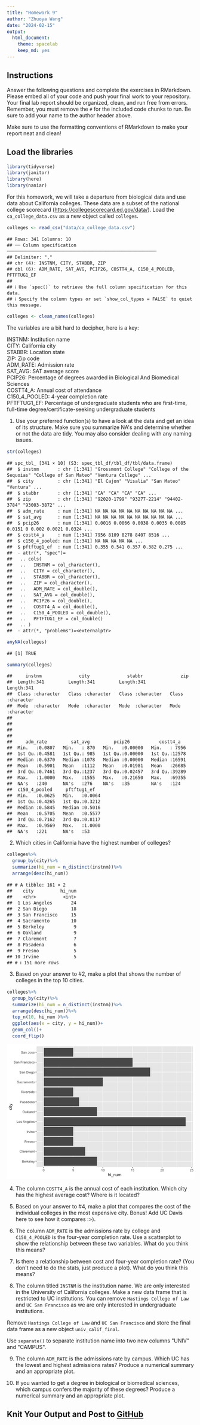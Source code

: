 ```yaml
---
title: "Homework 9"
author: "Zhuoya Wang"
date: "2024-02-15"
output:
  html_document: 
    theme: spacelab
    keep_md: yes
---
```




## Instructions
Answer the following questions and complete the exercises in RMarkdown. Please embed all of your code and push your final work to your repository. Your final lab report should be organized, clean, and run free from errors. Remember, you must remove the `#` for the included code chunks to run. Be sure to add your name to the author header above.  

Make sure to use the formatting conventions of RMarkdown to make your report neat and clean!  

## Load the libraries

```r
library(tidyverse)
library(janitor)
library(here)
library(naniar)
```

For this homework, we will take a departure from biological data and use data about California colleges. These data are a subset of the national college scorecard (https://collegescorecard.ed.gov/data/). Load the `ca_college_data.csv` as a new object called `colleges`.

```r
colleges <- read_csv("data/ca_college_data.csv")
```

```
## Rows: 341 Columns: 10
## ── Column specification ────────────────────────────────────────────────────────
## Delimiter: ","
## chr (4): INSTNM, CITY, STABBR, ZIP
## dbl (6): ADM_RATE, SAT_AVG, PCIP26, COSTT4_A, C150_4_POOLED, PFTFTUG1_EF
## 
## ℹ Use `spec()` to retrieve the full column specification for this data.
## ℹ Specify the column types or set `show_col_types = FALSE` to quiet this message.
```

```r
colleges <- clean_names(colleges)
```

The variables are a bit hard to decipher, here is a key:  

INSTNM: Institution name  
CITY: California city  
STABBR: Location state  
ZIP: Zip code  
ADM_RATE: Admission rate  
SAT_AVG: SAT average score  
PCIP26: Percentage of degrees awarded in Biological And Biomedical Sciences  
COSTT4_A: Annual cost of attendance  
C150_4_POOLED: 4-year completion rate  
PFTFTUG1_EF: Percentage of undergraduate students who are first-time, full-time degree/certificate-seeking undergraduate students  

1. Use your preferred function(s) to have a look at the data and get an idea of its structure. Make sure you summarize NA's and determine whether or not the data are tidy. You may also consider dealing with any naming issues.


```r
str(colleges)
```

```
## spc_tbl_ [341 × 10] (S3: spec_tbl_df/tbl_df/tbl/data.frame)
##  $ instnm       : chr [1:341] "Grossmont College" "College of the Sequoias" "College of San Mateo" "Ventura College" ...
##  $ city         : chr [1:341] "El Cajon" "Visalia" "San Mateo" "Ventura" ...
##  $ stabbr       : chr [1:341] "CA" "CA" "CA" "CA" ...
##  $ zip          : chr [1:341] "92020-1799" "93277-2214" "94402-3784" "93003-3872" ...
##  $ adm_rate     : num [1:341] NA NA NA NA NA NA NA NA NA NA ...
##  $ sat_avg      : num [1:341] NA NA NA NA NA NA NA NA NA NA ...
##  $ pcip26       : num [1:341] 0.0016 0.0066 0.0038 0.0035 0.0085 0.0151 0 0.002 0.0021 0.0324 ...
##  $ costt4_a     : num [1:341] 7956 8109 8278 8407 8516 ...
##  $ c150_4_pooled: num [1:341] NA NA NA NA NA ...
##  $ pftftug1_ef  : num [1:341] 0.355 0.541 0.357 0.382 0.275 ...
##  - attr(*, "spec")=
##   .. cols(
##   ..   INSTNM = col_character(),
##   ..   CITY = col_character(),
##   ..   STABBR = col_character(),
##   ..   ZIP = col_character(),
##   ..   ADM_RATE = col_double(),
##   ..   SAT_AVG = col_double(),
##   ..   PCIP26 = col_double(),
##   ..   COSTT4_A = col_double(),
##   ..   C150_4_POOLED = col_double(),
##   ..   PFTFTUG1_EF = col_double()
##   .. )
##  - attr(*, "problems")=<externalptr>
```

```r
anyNA(colleges)
```

```
## [1] TRUE
```

```r
summary(colleges)
```

```
##     instnm              city              stabbr              zip           
##  Length:341         Length:341         Length:341         Length:341        
##  Class :character   Class :character   Class :character   Class :character  
##  Mode  :character   Mode  :character   Mode  :character   Mode  :character  
##                                                                             
##                                                                             
##                                                                             
##                                                                             
##     adm_rate         sat_avg         pcip26           costt4_a    
##  Min.   :0.0807   Min.   : 870   Min.   :0.00000   Min.   : 7956  
##  1st Qu.:0.4581   1st Qu.: 985   1st Qu.:0.00000   1st Qu.:12578  
##  Median :0.6370   Median :1078   Median :0.00000   Median :16591  
##  Mean   :0.5901   Mean   :1112   Mean   :0.01981   Mean   :26685  
##  3rd Qu.:0.7461   3rd Qu.:1237   3rd Qu.:0.02457   3rd Qu.:39289  
##  Max.   :1.0000   Max.   :1555   Max.   :0.21650   Max.   :69355  
##  NA's   :240      NA's   :276    NA's   :35        NA's   :124    
##  c150_4_pooled     pftftug1_ef    
##  Min.   :0.0625   Min.   :0.0064  
##  1st Qu.:0.4265   1st Qu.:0.3212  
##  Median :0.5845   Median :0.5016  
##  Mean   :0.5705   Mean   :0.5577  
##  3rd Qu.:0.7162   3rd Qu.:0.8117  
##  Max.   :0.9569   Max.   :1.0000  
##  NA's   :221      NA's   :53
```


2. Which cities in California have the highest number of colleges?

```r
colleges%>%
  group_by(city)%>%
  summarize(hi_num = n_distinct(instnm))%>%
  arrange(desc(hi_num))
```

```
## # A tibble: 161 × 2
##    city          hi_num
##    <chr>          <int>
##  1 Los Angeles       24
##  2 San Diego         18
##  3 San Francisco     15
##  4 Sacramento        10
##  5 Berkeley           9
##  6 Oakland            9
##  7 Claremont          7
##  8 Pasadena           6
##  9 Fresno             5
## 10 Irvine             5
## # ℹ 151 more rows
```


3. Based on your answer to #2, make a plot that shows the number of colleges in the top 10 cities.


```r
colleges%>%
  group_by(city)%>%
  summarize(hi_num = n_distinct(instnm))%>%
  arrange(desc(hi_num))%>%
  top_n(10, hi_num )%>%
  ggplot(aes(x = city, y = hi_num))+
  geom_col()+
  coord_flip()
```

![](hw9_files/figure-html/unnamed-chunk-5-1.png)<!-- -->

4. The column `COSTT4_A` is the annual cost of each institution. Which city has the highest average cost? Where is it located?

5. Based on your answer to #4, make a plot that compares the cost of the individual colleges in the most expensive city. Bonus! Add UC Davis here to see how it compares :>).

6. The column `ADM_RATE` is the admissions rate by college and `C150_4_POOLED` is the four-year completion rate. Use a scatterplot to show the relationship between these two variables. What do you think this means?

7. Is there a relationship between cost and four-year completion rate? (You don't need to do the stats, just produce a plot). What do you think this means?

8. The column titled `INSTNM` is the institution name. We are only interested in the University of California colleges. Make a new data frame that is restricted to UC institutions. You can remove `Hastings College of Law` and `UC San Francisco` as we are only interested in undergraduate institutions.

Remove `Hastings College of Law` and `UC San Francisco` and store the final data frame as a new object `univ_calif_final`.

Use `separate()` to separate institution name into two new columns "UNIV" and "CAMPUS".

9. The column `ADM_RATE` is the admissions rate by campus. Which UC has the lowest and highest admissions rates? Produce a numerical summary and an appropriate plot.

10. If you wanted to get a degree in biological or biomedical sciences, which campus confers the majority of these degrees? Produce a numerical summary and an appropriate plot.

## Knit Your Output and Post to [GitHub](https://github.com/FRS417-DataScienceBiologists)
